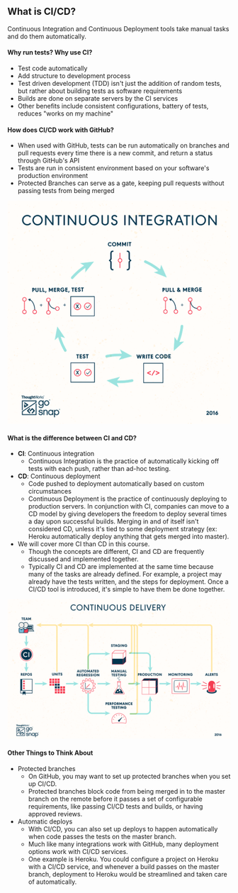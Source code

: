 ## What is CI/CD?

Continuous Integration and Continuous Deployment tools take manual tasks and do them automatically.

#### Why run tests? Why use CI?
- Test code automatically
- Add structure to development process
- Test driven development (TDD) isn't just the addition of random tests, but rather about building tests as software requirements
- Builds are done on separate servers by the CI services
- Other benefits include consistent configurations, battery of tests, reduces "works on my machine"

#### How does CI/CD work with GitHub?
- When used with GitHub, tests can be run automatically on branches and pull requests every time there is a new commit, and return a status through GitHub's API
- Tests are run in consistent environment based on your software's production environment
- Protected Branches can serve as a gate, keeping pull requests without passing tests from being merged

![CI](img/ci.png)

#### What is the difference between CI and CD?
- **CI**: Continuous integration
  - Continuous Integration is the practice of automatically kicking off tests with each push, rather than ad-hoc testing.
- **CD**: Continuous deployment
  - Code pushed to deployment automatically based on custom circumstances
  - Continuous Deployment is the practice of continuously deploying to production servers. In conjunction with CI, companies can move to a CD model by giving developers the freedom to deploy several times a day upon successful builds. Merging in and of itself isn't considered CD, unless it's tied to some deployment strategy (ex: Heroku automatically deploy anything that gets merged into master).
- We will cover more CI than CD in this course.
  - Though the concepts are different, CI and CD are frequently discussed and implemented together.
  - Typically CI and CD are implemented at the same time because many of the tasks are already defined. For example, a project may already have the tests written, and the steps for deployment. Once a CI/CD tool is introduced, it's simple to have them be done together.

![CD](img/cd.png)

#### Other Things to Think About
- Protected branches
  - On GitHub, you may want to set up protected branches when you set up CI/CD.
  - Protected branches block code from being merged in to the master branch on the remote before it passes a set of configurable requirements, like passing CI/CD tests and builds, or having approved reviews.
- Automatic deploys
  - With CI/CD, you can also set up deploys to happen automatically when code passes the tests on the master branch.
  - Much like many integrations work with GitHub, many deployment options work with CI/CD services.
  - One example is Heroku. You could configure a project on Heroku with a CI/CD service, and whenever a build passes on the master branch, deployment to Heroku would be streamlined and taken care of automatically.
